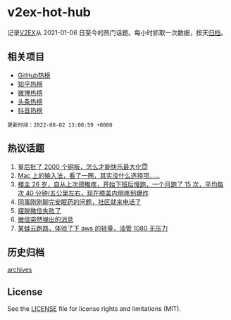 # v2ex-hot-hub

 记录[V2EX](https://www.v2ex.com/)从 2021-01-06 日至今的热门话题。每小时抓取一次数据，按天[归档](archives)。
 
 ## 相关项目

- [GitHub热榜](https://github.com/lonnyzhang423/github-hot-hub)
- [知乎热榜](https://github.com/lonnyzhang423/zhihu-hot-hub)
- [微博热榜](https://github.com/lonnyzhang423/weibo-hot-hub)
- [头条热榜](https://github.com/lonnyzhang423/toutiao-hot-hub)
- [抖音热榜](https://github.com/lonnyzhang423/douyin-hot-hub)


 `更新时间：2022-08-02 13:00:59 +0800`

## 热议话题

1. [皇后批了 2000 个铜板，怎么才能快乐最大化😇](https://www.v2ex.com/t/869936)
1. [Mac 上的输入法，看了一圈，其实没什么选择项……](https://www.v2ex.com/t/869964)
1. [楼主 26 岁，自从上次颈椎疼，开始下班后慢跑，一个月跑了 15 次，平均每次 40 分钟/五公里左右，现在膝盖内侧疼到爆炸](https://www.v2ex.com/t/870144)
1. [同事刚刚聊完安眠药的问题，社区就来电话了](https://www.v2ex.com/t/869955)
1. [摆脱微信失败了](https://www.v2ex.com/t/870094)
1. [微信突然弹出的消息](https://www.v2ex.com/t/870065)
1. [某蛙云跑路，体验了下 aws 的轻量，油管 1080 无压力](https://www.v2ex.com/t/870084)

## 历史归档

[archives](archives)

## License

See the [LICENSE](LICENSE) file for license rights and limitations (MIT).
